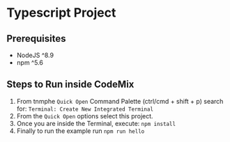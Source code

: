 # Typescript Project

## Prerequisites

- NodeJS ^8.9
- npm ^5.6

## Steps to Run inside CodeMix

1. From tnmphe `Quick Open`  Command Palette (ctrl/cmd + shift + p) search for:
     `Terminal: Create New Integrated Terminal`
2. From the `Quick Open` options select this project.
3. Once you are inside the Terminal, execute: `npm install`
4. Finally to run the example run `npm run hello`
